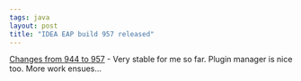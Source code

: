 ```yaml
---
tags: java
layout: post
title: "IDEA EAP build 957 released"
---
```




<a href="http://www.intellij.net/eap/products/idea/changes.jsp">Changes from 944 to 957</a> - Very stable for me so far. Plugin manager is nice too. More work ensues...


